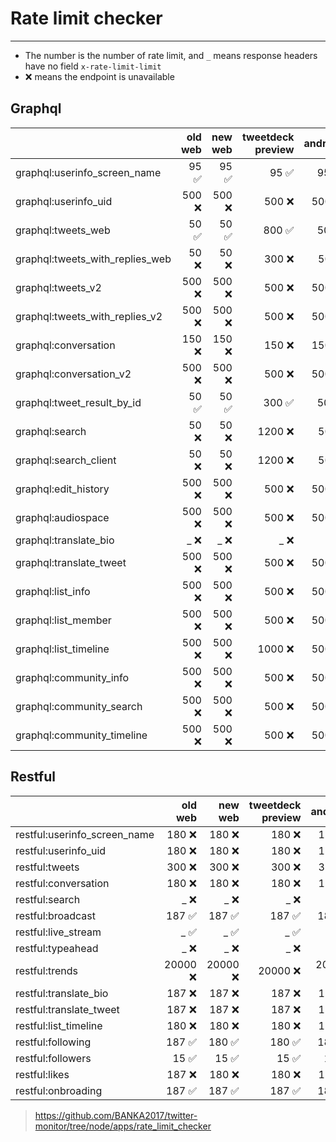 # Rate limit checker

---

- The number is the number of rate limit, and `_` means response headers have no field `x-rate-limit-limit`
- ❌ means the endpoint is unavailable

## Graphql

|                               |            old web |            new web |  tweetdeck preview |            android|
| :-- | --: | --: | --: | --: |
| graphql:userinfo_screen_name    |             95 ✅ |             95 ✅ |             95 ✅ |             95 ✅ |
| graphql:userinfo_uid            |            500 ❌ |            500 ❌ |            500 ❌ |            500 ❌ |
| graphql:tweets_web              |             50 ✅ |             50 ✅ |            800 ✅ |             50 ✅ |
| graphql:tweets_with_replies_web |             50 ❌ |             50 ❌ |            300 ❌ |             50 ❌ |
| graphql:tweets_v2               |            500 ❌ |            500 ❌ |            500 ❌ |            500 ❌ |
| graphql:tweets_with_replies_v2  |            500 ❌ |            500 ❌ |            500 ❌ |            500 ❌ |
| graphql:conversation            |            150 ❌ |            150 ❌ |            150 ❌ |            150 ❌ |
| graphql:conversation_v2         |            500 ❌ |            500 ❌ |            500 ❌ |            500 ❌ |
| graphql:tweet_result_by_id      |             50 ✅ |             50 ✅ |            300 ✅ |             50 ✅ |
| graphql:search                  |             50 ❌ |             50 ❌ |           1200 ❌ |             50 ❌ |
| graphql:search_client           |             50 ❌ |             50 ❌ |           1200 ❌ |             50 ❌ |
| graphql:edit_history            |            500 ❌ |            500 ❌ |            500 ❌ |            500 ❌ |
| graphql:audiospace              |            500 ❌ |            500 ❌ |            500 ❌ |            500 ❌ |
| graphql:translate_bio           |              _ ❌ |              _ ❌ |              _ ❌ |              _ ❌ |
| graphql:translate_tweet         |            500 ❌ |            500 ❌ |            500 ❌ |            500 ❌ |
| graphql:list_info               |            500 ❌ |            500 ❌ |            500 ❌ |            500 ❌ |
| graphql:list_member             |            500 ❌ |            500 ❌ |            500 ❌ |            500 ❌ |
| graphql:list_timeline           |            500 ❌ |            500 ❌ |           1000 ❌ |            500 ❌ |
| graphql:community_info          |            500 ❌ |            500 ❌ |            500 ❌ |            500 ❌ |
| graphql:community_search        |            500 ❌ |            500 ❌ |            500 ❌ |            500 ❌ |
| graphql:community_timeline      |            500 ❌ |            500 ❌ |            500 ❌ |            500 ❌ |

## Restful

|                               |            old web |            new web |  tweetdeck preview |            android|
| :-- | --: | --: | --: | --: |
| restful:userinfo_screen_name    |            180 ❌ |            180 ❌ |            180 ❌ |            180 ❌ |
| restful:userinfo_uid            |            180 ❌ |            180 ❌ |            180 ❌ |            180 ❌ |
| restful:tweets                  |            300 ❌ |            300 ❌ |            300 ❌ |            300 ❌ |
| restful:conversation            |            180 ❌ |            180 ❌ |            180 ❌ |            180 ❌ |
| restful:search                  |              _ ❌ |              _ ❌ |              _ ❌ |              _ ❌ |
| restful:broadcast               |            187 ✅ |            187 ✅ |            187 ✅ |            187 ✅ |
| restful:live_stream             |              _ ✅ |              _ ✅ |              _ ✅ |              _ ✅ |
| restful:typeahead               |              _ ❌ |              _ ❌ |              _ ❌ |              _ ❌ |
| restful:trends                  |          20000 ❌ |          20000 ❌ |          20000 ❌ |          20000 ❌ |
| restful:translate_bio           |            187 ❌ |            187 ❌ |            187 ❌ |            187 ❌ |
| restful:translate_tweet         |            187 ❌ |            187 ❌ |            187 ❌ |            187 ❌ |
| restful:list_timeline           |            180 ❌ |            180 ❌ |            180 ❌ |            180 ❌ |
| restful:following               |            187 ✅ |            180 ✅ |            180 ✅ |            180 ✅ |
| restful:followers               |             15 ✅ |             15 ✅ |             15 ✅ |             15 ✅ |
| restful:likes                   |            187 ❌ |            180 ❌ |            180 ❌ |            180 ❌ |
| restful:onbroading              |            187 ✅ |            187 ✅ |            187 ✅ |            187 ✅ |

><https://github.com/BANKA2017/twitter-monitor/tree/node/apps/rate_limit_checker>

